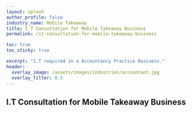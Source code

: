 ```yaml
---
layout: splash 
author_profile: false 
industry_name: Mobile Takeaway
title: I.T Consultation for Mobile Takeaway Business
permalink: /it-consultation-for-mobile-takeaway-business

toc: true
toc_sticky: true

excerpt: "I.T required in a Accountancy Practice Business."
header:
  overlay_image: /assets/images/industries/accountant.jpg
  overlay_filter: 0.5 
---
```


## I.T Consultation for Mobile Takeaway Business